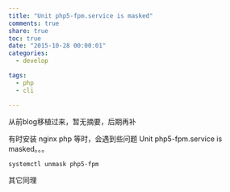 ```yaml
---
title: "Unit php5-fpm.service is masked"
comments: true
share: true
toc: true
date: "2015-10-28 00:00:01"
categories:
  - develop

tags:
  - php
  - cli

---
```




从前blog移植过来，暂无摘要，后期再补

<!--more-->

  

有时安装  nginx php 等时，会遇到些问题 Unit php5-fpm.service is masked。。。

    systemctl unmask php5-fpm

其它同理